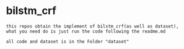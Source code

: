 # bilstm_crf
    this repos obtain the implement of bilstm_crf(as well as dataset), what you need do is just run the code following the readme.md 

    all code and dataset is in the Folder "dataset"
